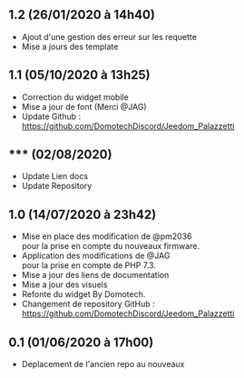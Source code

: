 ## 1.2 (26/01/2020 à 14h40)
- Ajout d'une gestion des erreur sur les requette
- Mise a jours des template

## 1.1 (05/10/2020 à 13h25)
- Correction du widget mobile
- Mise a jour de font (Merci @JAG)
- Update Github : https://github.com/DomotechDiscord/Jeedom_Palazzetti

## *** (02/08/2020)
- Update Lien docs
- Update Repository

## 1.0 (14/07/2020 à 23h42)
- Mise en place des modification de @pm2036  pour la prise en compte du nouveaux firmware.
- Application des modifications de @JAG  pour la prise en compte de PHP 7.3.
- Mise a jour des liens de documentation
- Mise a jour des visuels
- Refonte du widget By Domotech.
- Changement de repository GitHub : https://github.com/DomotechDiscord/Jeedom_Palazzetti

## 0.1 (01/06/2020 à 17h00)
- Deplacement de l'ancien repo au nouveaux
